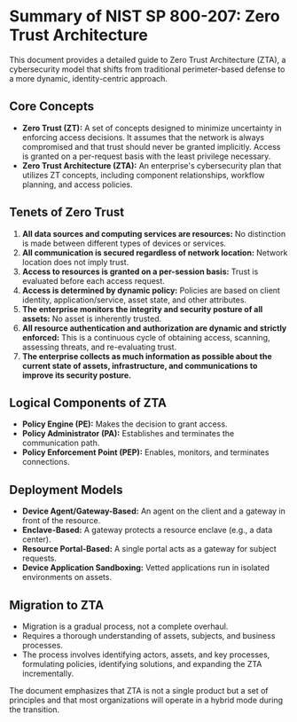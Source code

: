 # Summary of NIST SP 800-207: Zero Trust Architecture

This document provides a detailed guide to Zero Trust Architecture (ZTA), a cybersecurity model that shifts from traditional perimeter-based defense to a more dynamic, identity-centric approach.

## Core Concepts

*   **Zero Trust (ZT):** A set of concepts designed to minimize uncertainty in enforcing access decisions. It assumes that the network is always compromised and that trust should never be granted implicitly. Access is granted on a per-request basis with the least privilege necessary.
*   **Zero Trust Architecture (ZTA):** An enterprise's cybersecurity plan that utilizes ZT concepts, including component relationships, workflow planning, and access policies.

## Tenets of Zero Trust

1.  **All data sources and computing services are resources:** No distinction is made between different types of devices or services.
2.  **All communication is secured regardless of network location:** Network location does not imply trust.
3.  **Access to resources is granted on a per-session basis:** Trust is evaluated before each access request.
4.  **Access is determined by dynamic policy:** Policies are based on client identity, application/service, asset state, and other attributes.
5.  **The enterprise monitors the integrity and security posture of all assets:** No asset is inherently trusted.
6.  **All resource authentication and authorization are dynamic and strictly enforced:** This is a continuous cycle of obtaining access, scanning, assessing threats, and re-evaluating trust.
7.  **The enterprise collects as much information as possible about the current state of assets, infrastructure, and communications to improve its security posture.**

## Logical Components of ZTA

*   **Policy Engine (PE):** Makes the decision to grant access.
*   **Policy Administrator (PA):** Establishes and terminates the communication path.
*   **Policy Enforcement Point (PEP):** Enables, monitors, and terminates connections.

## Deployment Models

*   **Device Agent/Gateway-Based:** An agent on the client and a gateway in front of the resource.
*   **Enclave-Based:** A gateway protects a resource enclave (e.g., a data center).
*   **Resource Portal-Based:** A single portal acts as a gateway for subject requests.
*   **Device Application Sandboxing:** Vetted applications run in isolated environments on assets.

## Migration to ZTA

*   Migration is a gradual process, not a complete overhaul.
*   Requires a thorough understanding of assets, subjects, and business processes.
*   The process involves identifying actors, assets, and key processes, formulating policies, identifying solutions, and expanding the ZTA incrementally.

The document emphasizes that ZTA is not a single product but a set of principles and that most organizations will operate in a hybrid mode during the transition.